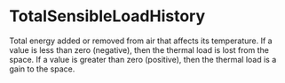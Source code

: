 TotalSensibleLoadHistory
========================

Total energy added or removed from air that affects its temperature. If a value is less than zero (negative), then the thermal load is lost from the space. If a value is greater than zero (positive), then the thermal load is a gain to the space.
